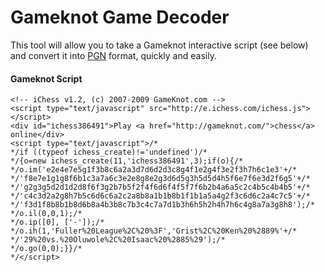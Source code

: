 # Gameknot Game Decoder

This tool will allow you to take a Gameknot interactive script (see below) and convert it into [PGN](https://en.wikipedia.org/wiki/Portable_Game_Notation) format, quickly and easily.

#### Gameknot Script
```
<!-- iChess v1.2, (c) 2007-2009 GameKnot.com -->
<script type="text/javascript" src="http://e.ichess.com/ichess.js"></script>
<div id="ichess386491">Play <a href="http://gameknot.com/">chess</a> online</div>
<script type="text/javascript">/*
*/if ((typeof ichess_create)!='undefined')/*
*/{o=new ichess_create(11,'ichess386491',3);if(o){/*
*/o.im('e2e4e7e5g1f3b8c6a2a3d7d6d2d3c8g4f1e2g4f3e2f3h7h6c1e3'+/*
*/'f8e7e1g1g8f6b1c3a7a6c3e2e8g8e2g3d6d5g3h5d5d4h5f6e7f6e3d2f6g5'+/*
*/'g2g3g5d2d1d2d8f6f3g2b7b5f2f4f6d6f4f5f7f6b2b4a6a5c2c4b5c4b4b5'+/*
*/'c4c3d2a2g8h7b5c6d6c6a2c2a8b8a1b1b8b1f1b1a5a4g2f3c6d6c2a4c7c5'+/*
*/'f3d1f8b8b1b8d6b8a4b3b8c7b3c4c7a7d1b3h6h5h2h4h7h6c4g8a7a3g8h8');/*
*/o.il(0,0,1);/*
*/o.ip([0], ['-']);/*
*/o.ih(1,'Fuller%20League%2C%20%3F','Grist%2C%20Ken%20%2889%'+/*
*/'29%20vs.%20Oluwole%2C%20Isaac%20%2885%29');/*
*/o.go(0,0);}}/*
*/</script>
```
